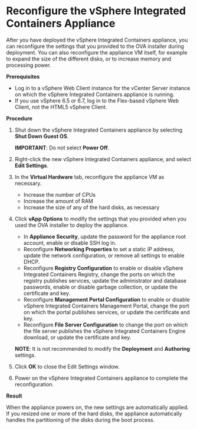 # Reconfigure the vSphere Integrated Containers Appliance #

After you have deployed the vSphere Integrated Containers appliance, you can reconfigure the settings that you provided to the OVA installer during deployment. You can also reconfigure the appliance VM itself, for example to expand the size of the different disks, or to increase memory and processing power.

**Prerequisites**

- Log in to a vSphere Web Client instance for the vCenter Server instance on which the vSphere Integrated Containers appliance is running.
- If you use vSphere 6.5 or 6.7, log in to the Flex-based vSphere Web Client, not the HTML5 vSphere Client.

**Procedure**

1. Shut down the vSphere Integrated Containers appliance by selecting **Shut Down Guest OS**.

   **IMPORTANT**: Do not select **Power Off**.
4. Right-click the new vSphere Integrated Containers appliance, and select **Edit Settings**.
5. In the **Virtual Hardware** tab, reconfigure the appliance VM as necessary.

   - Increase the number of CPUs
   - Increase the amount of RAM
   - Increase the size of any of the hard disks, as necessary

6. Click **vApp Options** to modify the settings that you provided when you used the OVA installer to deploy the appliance.

   - In **Appliance Security**, update the password for the appliance root account, enable or disable SSH log in.
   - Reconfigure **Networking Properties** to set a static IP address, update the network configuration, or remove all settings to enable DHCP.
   - Reconfigure **Registry Configuration** to enable or disable vSphere Integrated Containers Registry, change the ports on which the registry publishes services, update the administrator and database passwords, enable or disable garbage collection, or update the certificate and key.
   - Reconfigure **Management Portal Configuration** to enable or disable vSphere Integrated Containers Management Portal, change the port on which the portal publishes services, or update the certificate and key.
   - Reconfigure **File Server Configuration** to change the port on which the file server publishes the vSphere Integrated Containers Engine download, or update the certificate and key.

   **NOTE**: It is not recommended to modify the **Deployment** and **Authoring** settings.

7. Click **OK** to close the Edit Settings window.
8. Power on the vSphere Integrated Containers appliance to complete the reconfiguration.

**Result**

When the appliance powers on, the new settings are automatically applied. If you resized one or more of the hard disks, the appliance automatically handles the partitioning of the disks during the boot process.  